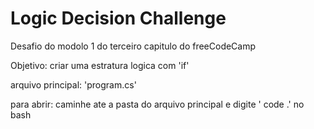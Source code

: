 # Logic Decision Challenge

Desafio do modolo 1 do terceiro capitulo do freeCodeCamp

Objetivo: criar uma estratura logica com 'if' 

arquivo principal: 'program.cs'


para abrir: caminhe ate a pasta do arquivo principal e digite ' code .' no bash
